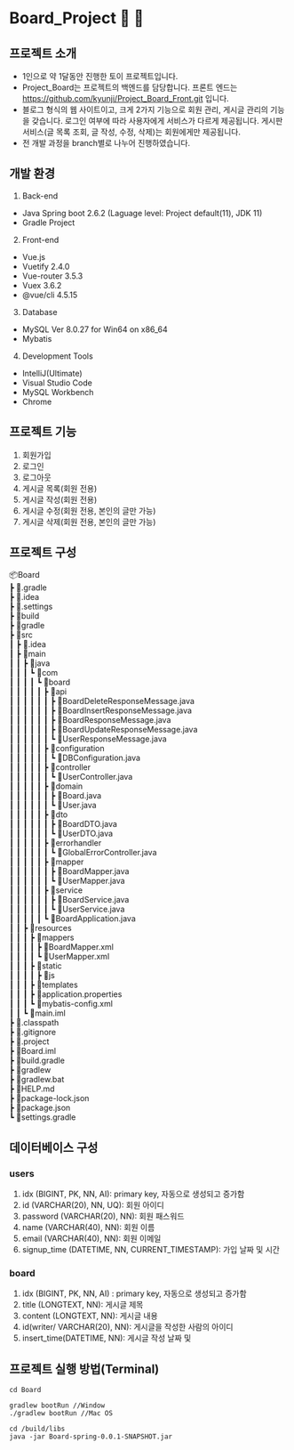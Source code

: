 # Board_Project :orange_book: :green_book:

## 프로젝트 소개
- 1인으로 약 1달동안 진행한 토이 프로젝트입니다.
- Project_Board는 프로젝트의 백엔드를 담당합니다. 프론트 엔드는 https://github.com/kyunji/Project_Board_Front.git 입니다.
- 블로그 형식의 웹 사이트이고, 크게 2가지 기능으로 회원 관리, 게시글 관리의 기능을 갖습니다. 로그인 여부에 따라 사용자에게 서비스가 다르게 제공됩니다. 게시판 서비스(글 목록 조회, 글 작성, 수정, 삭제)는 회원에게만 제공됩니다. 
- 전 개발 과정을 branch별로 나누어 진행하였습니다.

## 개발 환경
1. Back-end
- Java Spring boot 2.6.2 (Laguage level: Project default(11), JDK 11) 
- Gradle Project 

2. Front-end
- Vue.js 
- Vuetify 2.4.0
- Vue-router 3.5.3
- Vuex 3.6.2
- @vue/cli 4.5.15 

3. Database
- MySQL Ver 8.0.27 for Win64 on x86_64
- Mybatis 

4. Development Tools
- IntelliJ(Ultimate) 
- Visual Studio Code 
- MySQL Workbench 
- Chrome


## 프로젝트 기능
1. 회원가입
2. 로그인
3. 로그아웃
4. 게시글 목록(회원 전용)
5. 게시글 작성(회원 전용)
6. 게시글 수정(회원 전용, 본인의 글만 가능)
7. 게시글 삭제(회원 전용, 본인의 글만 가능)

## 프로젝트 구성
📦Board <br />
 ┣ 📂.gradle <br />
 ┣ 📂.idea <br />
 ┣ 📂.settings <br />
 ┣ 📂build <br />
 ┣ 📂gradle <br />
 ┣ 📂src <br />
 ┃ ┣ 📂.idea <br />
 ┃ ┣ 📂main <br />
 ┃ ┃ ┣ 📂java <br />
 ┃ ┃ ┃ ┗ 📂com <br />
 ┃ ┃ ┃ ┃ ┗ 📂board <br />
 ┃ ┃ ┃ ┃ ┃ ┣ 📂api <br />
 ┃ ┃ ┃ ┃ ┃ ┃ ┣ 📜BoardDeleteResponseMessage.java <br />
 ┃ ┃ ┃ ┃ ┃ ┃ ┣ 📜BoardInsertResponseMessage.java <br />
 ┃ ┃ ┃ ┃ ┃ ┃ ┣ 📜BoardResponseMessage.java <br />
 ┃ ┃ ┃ ┃ ┃ ┃ ┣ 📜BoardUpdateResponseMessage.java <br />
 ┃ ┃ ┃ ┃ ┃ ┃ ┗ 📜UserResponseMessage.java <br />
 ┃ ┃ ┃ ┃ ┃ ┣ 📂configuration <br />
 ┃ ┃ ┃ ┃ ┃ ┃ ┗ 📜DBConfiguration.java  <br />
 ┃ ┃ ┃ ┃ ┃ ┣ 📂controller <br />
 ┃ ┃ ┃ ┃ ┃ ┃ ┗ 📜UserController.java <br />
 ┃ ┃ ┃ ┃ ┃ ┣ 📂domain <br />
 ┃ ┃ ┃ ┃ ┃ ┃ ┣ 📜Board.java <br />
 ┃ ┃ ┃ ┃ ┃ ┃ ┗ 📜User.java <br />
 ┃ ┃ ┃ ┃ ┃ ┣ 📂dto <br />
 ┃ ┃ ┃ ┃ ┃ ┃ ┣ 📜BoardDTO.java <br />
 ┃ ┃ ┃ ┃ ┃ ┃ ┗ 📜UserDTO.java <br />
 ┃ ┃ ┃ ┃ ┃ ┣ 📂errorhandler <br />
 ┃ ┃ ┃ ┃ ┃ ┃ ┗ 📜GlobalErrorController.java <br />
 ┃ ┃ ┃ ┃ ┃ ┣ 📂mapper <br />
 ┃ ┃ ┃ ┃ ┃ ┃ ┣ 📜BoardMapper.java <br />
 ┃ ┃ ┃ ┃ ┃ ┃ ┗ 📜UserMapper.java <br />
 ┃ ┃ ┃ ┃ ┃ ┣ 📂service <br />
 ┃ ┃ ┃ ┃ ┃ ┃ ┣ 📜BoardService.java <br />
 ┃ ┃ ┃ ┃ ┃ ┃ ┗ 📜UserService.java <br />
 ┃ ┃ ┃ ┃ ┃ ┗ 📜BoardApplication.java <br />
 ┃ ┃ ┣ 📂resources <br />
 ┃ ┃ ┃ ┣ 📂mappers <br />
 ┃ ┃ ┃ ┃ ┣ 📜BoardMapper.xml <br />
 ┃ ┃ ┃ ┃ ┗ 📜UserMapper.xml <br />
 ┃ ┃ ┃ ┣ 📂static <br />
 ┃ ┃ ┃ ┃ ┣ 📂js <br />
 ┃ ┃ ┃ ┣ 📂templates <br />
 ┃ ┃ ┃ ┣ 📜application.properties <br />
 ┃ ┃ ┃ ┗ 📜mybatis-config.xml <br />
 ┃ ┃ ┗ 📜main.iml <br />
 ┣ 📜.classpath <br />
 ┣ 📜.gitignore <br />
 ┣ 📜.project <br />
 ┣ 📜Board.iml <br />
 ┣ 📜build.gradle <br />
 ┣ 📜gradlew <br />
 ┣ 📜gradlew.bat <br />
 ┣ 📜HELP.md <br />
 ┣ 📜package-lock.json <br />
 ┣ 📜package.json <br />
 ┗ 📜settings.gradle <br />
 
## 데이터베이스 구성
### users
1. idx (BIGINT, PK, NN, AI): primary key, 자동으로 생성되고 증가함
2. id (VARCHAR(20), NN, UQ): 회원 아이디
3. password (VARCHAR(20), NN): 회원 패스워드
4. name (VARCHAR(40), NN): 회원 이름
5. email (VARCHAR(40), NN): 회원 이메일
6. signup_time (DATETIME, NN, CURRENT_TIMESTAMP): 가입 날짜 및 시간

### board
1. idx (BIGINT, PK, NN, AI) : primary key, 자동으로 생성되고 증가함
2. title (LONGTEXT, NN): 게시글 제목
3. content (LONGTEXT, NN): 게시글 내용
4. id(writer/ VARCHAR(20), NN): 게시글을 작성한 사람의 아이디
5. insert_time(DATETIME, NN): 게시글 작성 날짜 및 

## 프로젝트 실행 방법(Terminal)
```
cd Board

gradlew bootRun //Window
./gradlew bootRun //Mac OS

cd /build/libs
java -jar Board-spring-0.0.1-SNAPSHOT.jar
```
